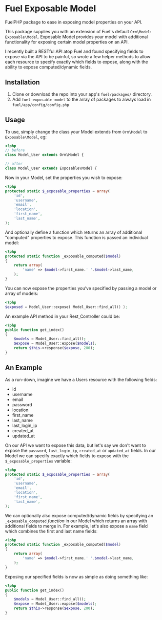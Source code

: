 # Fuel Exposable Model

FuelPHP package to ease in exposing model properties on your API.

This package supplies you with an extension of Fuel's default `Orm\Model`: `Exposable\Model`. Exposable Model provides your model with additional functionality for exposing certain model properties on an API.

I recently built a RESTful API atop Fuel and found specifying fields to expose via the API to be painful, so wrote a few helper methods to allow each resource to specify exactly which fields to expose, along with the ability to expose computed/dynamic fields.

## Installation
1. Clone or download the repo into your app's `fuel/packages/` directory.
2. Add `fuel-exposable-model` to the array of packages to always load in `fuel/app/config/config.php`

## Usage

To use, simply change the class your Model extends from `Orm\Model` to `Exposable\Model`, eg:

```php
<?php
// before
class Model_User extends Orm\Model {

// after
class Model_User extends Exposable\Model {
```

Now in your Model, set the properties you wish to expose:

```php
<?php
protected static $_exposable_properties = array(
	'id',
	'username',
	'email',
	'location',
	'first_name',
	'last_name',
);
```

And optionally define a function which returns an array of additional "computed" properties to expose. This function is passed an individual model:

```php
<?php
protected static function _exposable_computed($model)
{
	return array(
		'name' => $model->first_name.' '.$model->last_name,
	);
}
```

You can now expose the properties you've specified by passing a model or array of models:

```php
<?php
$exposed = Model_User::expose( Model_User::find_all() );
```

An example API method in your Rest_Controller could be:

```php
<?php
public function get_index()
{
	$models = Model_User::find_all();
	$expose = Model_User::expose($models);
	return $this->response($expose, 200);
}
```

## An Example

As a run-down, imagine we have a Users resource with the following fields:

- id
- username
- email
- password
- location
- first_name
- last_name
- last_login_ip
- created_at
- updated_at

On our API we want to expose this data, but let's say we don't want to expose the `password`, `last_login_ip`, `created_at` or `updated_at` fields. In our Model we can specify exactly which fields to expose with the `$_exposable_properties` variable:

```php
<?php
protected static $_exposable_properties = array(
	'id',
	'username',
	'email',
	'location',
	'first_name',
	'last_name',
);
```

We can optionally also expose computed/dynamic fields by specifying an `_exposable_computed` _function_ in our Model which returns an array with additional fields to merge in. For example, let's also expose a `name` field which combines the first and last name fields:

```php
<?php
protected static function _exposable_computed($model)
{
	return array(
		'name' => $model->first_name.' '.$model->last_name,
	);
}
```

Exposing our specified fields is now as simple as doing something like:

```php
<?php
public function get_index()
{
	$models = Model_User::find_all();
	$expose = Model_User::expose($models);
	return $this->response($expose, 200);
}
```